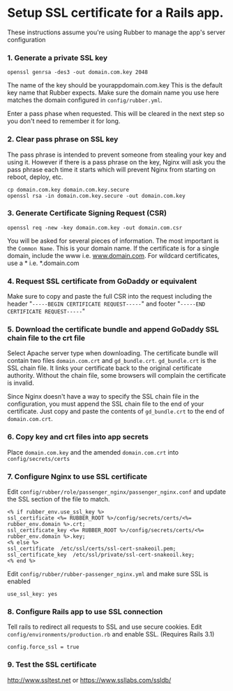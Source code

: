 # Setup SSL certificate for a Rails app.
These instructions assume you're using Rubber to manage the app's server configuration

### 1. Generate a private SSL key
    openssl genrsa -des3 -out domain.com.key 2048

The name of the key should be yourappdomain.com.key This is the default key name that
Rubber expects. Make sure the domain name you use here matches the domain configured in
`config/rubber.yml`.

Enter a pass phase when requested. This will be cleared in the next step so
you don't need to remember it for long.

### 2. Clear pass phrase on SSL key
The pass phrase is intended to prevent someone from stealing your key and using it.
However if there is a pass phrase on the key, Nginx will ask you the pass phrase
each time it starts which will prevent Nginx from starting on reboot, deploy, etc.

    cp domain.com.key domain.com.key.secure
    openssl rsa -in domain.com.key.secure -out domain.com.key

### 3. Generate Certificate Signing Request (CSR)

    openssl req -new -key domain.com.key -out domain.com.csr

You will be asked for several pieces of information. The most important is the
`Common Name`. This is your domain name. If the certificate is for a single
domain, include the www i.e. www.domain.com. For wildcard certificates, use
a * i.e. *.domain.com

### 4. Request SSL certificate from GoDaddy or equivalent
Make sure to copy and paste the full CSR into the request including the header
"`-----BEGIN CERTIFICATE REQUEST-----`" and footer "`-----END CERTIFICATE REQUEST-----`"

### 5. Download the certificate bundle and append GoDaddy SSL chain file to the crt file
Select Apache server type when downloading. The certificate bundle will contain two
files `domain.com.crt` and `gd_bundle.crt`. `gd_bundle.crt` is the SSL chain file.
It links your certificate back to the original certificate authority. Without the chain
file, some browsers will complain the certificate is invalid.

Since Nginx doesn't have a way to specify the SSL chain file in the configuration,
you must append the SSL chain file to the end of your certificate. Just copy and paste
the contents of `gd_bundle.crt` to the end of `domain.com.crt`.

### 6. Copy key and crt files into app secrets
Place `domain.com.key` and the amended `domain.com.crt` into `config/secrets/certs`

### 7. Configure Nginx to use SSL certificate
Edit `config/rubber/role/passenger_nginx/passenger_nginx.conf` and update the SSL
section of the file to match.

    <% if rubber_env.use_ssl_key %>
    ssl_certificate <%= RUBBER_ROOT %>/config/secrets/certs/<%= rubber_env.domain %>.crt;
    ssl_certificate_key <%= RUBBER_ROOT %>/config/secrets/certs/<%= rubber_env.domain %>.key;
    <% else %>
    ssl_certificate  /etc/ssl/certs/ssl-cert-snakeoil.pem;
    ssl_certificate_key  /etc/ssl/private/ssl-cert-snakeoil.key;
    <% end %>  

Edit `config/rubber/rubber-passenger_nginx.yml` and make sure SSL is enabled

    use_ssl_key: yes

### 8. Configure Rails app to use SSL connection
Tell rails to redirect all requests to SSL and use secure cookies. Edit
`config/environments/production.rb` and enable SSL. (Requires Rails 3.1)

    config.force_ssl = true

### 9. Test the SSL certificate
<http://www.ssltest.net> or <https://www.ssllabs.com/ssldb/>
